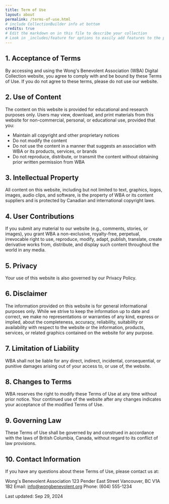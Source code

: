 ```yaml
---
title: Term of Use
layout: about
permalink: /terms-of-use.html
# include CollectionBuilder info at bottom
credits: true
# Edit the markdown on in this file to describe your collection
# Look in _includes/feature for options to easily add features to the page
---
```

## 1. Acceptance of Terms
By accessing and using the Wong's Benevolent Association (WBA) Digital Collection website, you agree to comply with and be bound by these Terms of Use. If you do not agree to these terms, please do not use our website.

## 2. Use of Content
The content on this website is provided for educational and research purposes only. Users may view, download, and print materials from this website for non-commercial, personal, or educational use, provided that you:

- Maintain all copyright and other proprietary notices
- Do not modify the content
- Do not use the content in a manner that suggests an association with WBA or its products, services, or brands
- Do not reproduce, distribute, or transmit the content without obtaining prior written permission from WBA

## 3. Intellectual Property
All content on this website, including but not limited to text, graphics, logos, images, audio clips, and software, is the property of WBA or its content suppliers and is protected by Canadian and international copyright laws.

## 4. User Contributions
If you submit any material to our website (e.g., comments, stories, or images), you grant WBA a non-exclusive, royalty-free, perpetual, irrevocable right to use, reproduce, modify, adapt, publish, translate, create derivative works from, distribute, and display such content throughout the world in any media.

## 5. Privacy
Your use of this website is also governed by our Privacy Policy.

## 6. Disclaimer
The information provided on this website is for general informational purposes only. While we strive to keep the information up to date and correct, we make no representations or warranties of any kind, express or implied, about the completeness, accuracy, reliability, suitability or availability with respect to the website or the information, products, services, or related graphics contained on the website for any purpose.

## 7. Limitation of Liability
WBA shall not be liable for any direct, indirect, incidental, consequential, or punitive damages arising out of your access to, or use of, the website.

## 8. Changes to Terms
WBA reserves the right to modify these Terms of Use at any time without prior notice. Your continued use of the website after any changes indicates your acceptance of the modified Terms of Use.

## 9. Governing Law
These Terms of Use shall be governed by and construed in accordance with the laws of British Columbia, Canada, without regard to its conflict of law provisions.

## 10. Contact Information
If you have any questions about these Terms of Use, please contact us at:

Wong's Benevolent Association
123 Pender East Street
Vancouver, BC V1A 1B2
Email: info@wongbenevolent.org
Phone: (604) 555-1234

Last updated: Sep 29, 2024
